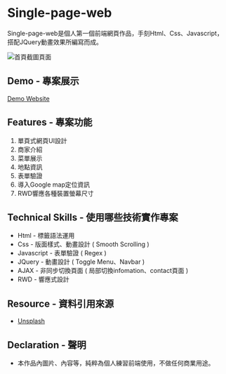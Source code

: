 # Single-page-web

Single-page-web是個人第一個前端網頁作品，手刻Html、Css、Javascript，搭配JQuery動畫效果所編寫而成。

![首頁截圖頁面](https://github.com/gn00667340/single-page-web/blob/gh-pages/images/singlepage.gif)

## Demo - 專案展示

[Demo Website](https://gn00667340.github.io/single-page-web/)

## Features - 專案功能

  1. 單頁式網頁UI設計
  2. 商家介紹
  3. 菜單展示
  4. 地點資訊
  5. 表單驗證
  6. 導入Google map定位資訊
  7. RWD響應各種裝置螢幕尺寸

## Technical Skills - 使用哪些技術實作專案

- Html - 標籤語法運用
- Css - 版面樣式、動畫設計 ( Smooth Scrolling )
- Javascript - 表單驗證 ( Regex ) 
- JQuery - 動畫設計 ( Toggle Menu、Navbar )
- AJAX - 非同步切換頁面 ( 局部切換infomation、contact頁面 )
- RWD - 響應式設計

## Resource - 資料引用來源

- [Unsplash](https://unsplash.com/)

## Declaration - 聲明

- 本作品內圖片、內容等，純粹為個人練習前端使用，不做任何商業用途。
